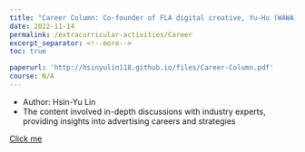 ```yaml
---
title: "Career Column: Co-founder of FLA digital creative, Yu-Hu (WAWA)"
date: 2022-11-14
permalink: /extracurricular-activities/Career
excerpt_separator: <!--more-->
toc: true

paperurl: 'http://hsinyulin118.github.io/files/Career-Column.pdf'
course: N/A
---
```




<!-- ---
title: "A Bridge-based Compression Algorithm for Topological Quantum Circuits [DAC 2021] [TCAD 2022]"
collection: Quantum-related
type: "Quantum-related"
permalink: /projects/bridge
venue: "Electronic Design Automation Lab (Prof. Yao-Wen Chang)"
date: 2019-11-01
location: "National Taiwan University, Taiwan"
--- -->
* Author: Hsin-Yu Lin
* The content involved in-depth discussions with industry experts, providing insights into advertising careers and strategies

<!--more-->
[Click me](http://hsinyulin118.github.io/files/Career-Column.pdf)
<!-- [More information here]() -->



